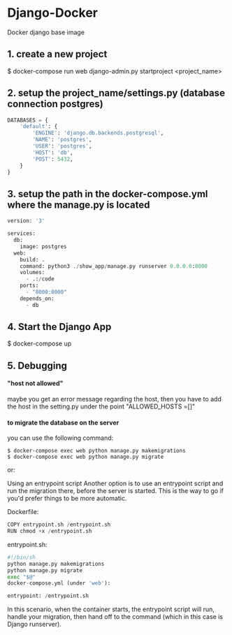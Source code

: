 # Django-Docker
Docker django base image

## 1. create a new project 
$ docker-compose run web django-admin.py startproject <project_name>

## 2. setup the project_name/settings.py (database connection postgres)
```python
DATABASES = {
    'default': {
        'ENGINE': 'django.db.backends.postgresql',
        'NAME': 'postgres',
        'USER': 'postgres',
        'HOST': 'db',
        'POST': 5432,
    }
}

```
## 3. setup the path in the docker-compose.yml where the manage.py is located

```python
version: '3'

services:
  db:
    image: postgres
  web:
    build: .
    command: python3 ./show_app/manage.py runserver 0.0.0.0:8000
    volumes: 
      - .:/code
    ports:
      - "8000:8000"
    depends_on:
      - db
```
## 4. Start the Django App
$ docker-compose up

## 5. Debugging

#### "host not allowed"
maybe you get an error message regarding the host, then you have to add the host in the setting.py under the point "ALLOWED_HOSTS =[]"

#### to migrate the database on the server
you can use the following command:
```
$ docker-compose exec web python manage.py makemigrations 
$ docker-compose exec web python manage.py migrate
```
or:

Using an entrypoint script
Another option is to use an entrypoint script and run the migration there, before the server is started. This is the way to go if you'd prefer things to be more automatic.

Dockerfile:
```python
COPY entrypoint.sh /entrypoint.sh
RUN chmod +x /entrypoint.sh
```
entrypoint.sh:
```python
#!/bin/sh
python manage.py makemigrations
python manage.py migrate
exec "$@"
docker-compose.yml (under 'web'):

entrypoint: /entrypoint.sh
```
In this scenario, when the container starts, the entrypoint script will run, handle your migration, then hand off to the command (which in this case is Django runserver).


